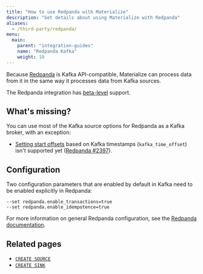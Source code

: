 ```yaml
---
title: "How to use Redpanda with Materialize"
description: "Get details about using Materialize with Redpanda"
aliases:
  - /third-party/redpanda/
menu:
  main:
    parent: "integration-guides"
    name: "Redpanda Kafka"
    weight: 10
---
```


Because [Redpanda](https://vectorized.io/) is Kafka API-compatible, Materialize can process data from it in the same way it processes data from Kafka sources.

The Redpanda integration has [beta-level](../supported-tools#beta) support.

## What's missing?

You can use most of the Kafka source options for Redpanda as a Kafka broker, with an exception:

- [Setting start offsets](https://materialize.com/docs/sql/create-source/kafka/#setting-start-offsets) based on Kafka timestamps (`kafka_time_offset`) isn't supported yet ([Redpanda #2397](https://github.com/vectorizedio/redpanda/issues/2397)).

## Configuration

Two configuration parameters that are enabled by default in Kafka need to be enabled explicitly in Redpanda:

```nofmt
--set redpanda.enable_transactions=true
--set redpanda.enable_idempotence=true
```

For more information on general Redpanda configuration, see the [Redpanda documentation](https://vectorized.io/docs/configuration/).

## Related pages
- [`CREATE SOURCE`](/sql/create-source/)
- [`CREATE SINK`](/sql/create-sink/)
